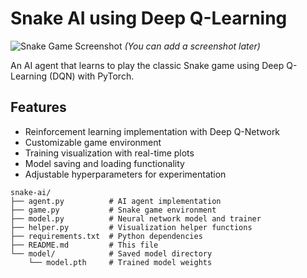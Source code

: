 # Snake AI using Deep Q-Learning

![Snake Game Screenshot](snake_game_screenshot.png) *(You can add a screenshot later)*

An AI agent that learns to play the classic Snake game using Deep Q-Learning (DQN) with PyTorch.

## Features

- Reinforcement learning implementation with Deep Q-Network
- Customizable game environment
- Training visualization with real-time plots
- Model saving and loading functionality
- Adjustable hyperparameters for experimentation
  
```
snake-ai/
├── agent.py          # AI agent implementation
├── game.py           # Snake game environment
├── model.py          # Neural network model and trainer
├── helper.py         # Visualization helper functions
├── requirements.txt  # Python dependencies
├── README.md         # This file
└── model/            # Saved model directory
    └── model.pth     # Trained model weights
```
